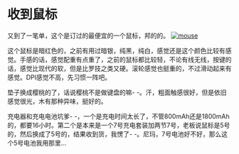 # 收到鼠标

又到了一笔单，这个是订过的最便宜的一个鼠标，邦的的。 [![mouse](https://attachment.soulteary.com/2011/11/03/mouse.jpg "mouse")](https://attachment.soulteary.com/2011/11/03/mouse.jpg) 

这个鼠标是暗红色的，之前有用过暗银，纯黑，纯白，感觉还是这个颜色比较有感觉。手感的话，感觉配重有点重了，之前的鼠标都比较轻，不论有线无线，按键的话，感觉比现代的软，但是比罗技之类又硬。滚轮感觉也挺重的，不过滑动起来有感觉。DPI感觉不高，先习惯一阵吧。

垫子换成樱桃的了，话说樱桃不是做键盘的嘛- -。汗，粗面触感很好，但是依旧感觉很光，木有那种异味，挺好的。

充电器和充电电池坑爹- -，一个是充电时间太长了，不管800mAh还是1800mAh的，都要16小时。第二个是本来是一个7号充电套装加两节7号，老板说鼠标是5号的，然后换成了5号的，结果收到货，我愣了- -。尼玛，7号电池好不好，那么这个5号电池我用那里...


